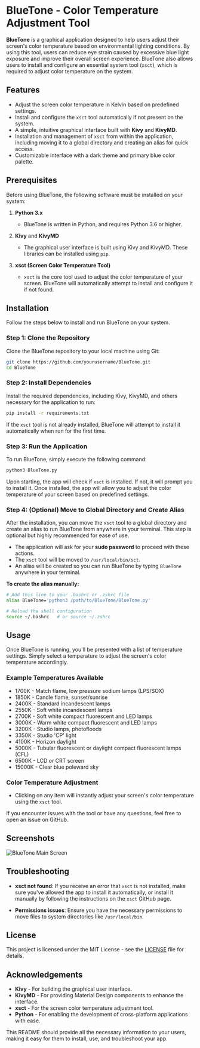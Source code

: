 # BlueTone - Color Temperature Adjustment Tool

**BlueTone** is a graphical application designed to help users adjust their screen's color temperature based on environmental lighting conditions. By using this tool, users can reduce eye strain caused by excessive blue light exposure and improve their overall screen experience. BlueTone also allows users to install and configure an essential system tool (`xsct`), which is required to adjust color temperature on the system.

## Features

- Adjust the screen color temperature in Kelvin based on predefined settings.
- Install and configure the `xsct` tool automatically if not present on the system.
- A simple, intuitive graphical interface built with **Kivy** and **KivyMD**.
- Installation and management of `xsct` from within the application, including moving it to a global directory and creating an alias for quick access.
- Customizable interface with a dark theme and primary blue color palette.

## Prerequisites

Before using BlueTone, the following software must be installed on your system:

1. **Python 3.x**
   - BlueTone is written in Python, and requires Python 3.6 or higher.
   
2. **Kivy** and **KivyMD**
   - The graphical user interface is built using Kivy and KivyMD. These libraries can be installed using `pip`.
   
3. **xsct (Screen Color Temperature Tool)**
   - `xsct` is the core tool used to adjust the color temperature of your screen. BlueTone will automatically attempt to install and configure it if not found.

## Installation

Follow the steps below to install and run BlueTone on your system.

### Step 1: Clone the Repository

Clone the BlueTone repository to your local machine using Git:

```bash
git clone https://github.com/yourusername/BlueTone.git
cd BlueTone
```

### Step 2: Install Dependencies

Install the required dependencies, including Kivy, KivyMD, and others necessary for the application to run:

```bash
pip install -r requirements.txt
```

If the `xsct` tool is not already installed, BlueTone will attempt to install it automatically when run for the first time.

### Step 3: Run the Application

To run BlueTone, simply execute the following command:

```bash
python3 BlueTone.py
```

Upon starting, the app will check if `xsct` is installed. If not, it will prompt you to install it. Once installed, the app will allow you to adjust the color temperature of your screen based on predefined settings.

### Step 4: (Optional) Move to Global Directory and Create Alias

After the installation, you can move the `xsct` tool to a global directory and create an alias to run BlueTone from anywhere in your terminal. This step is optional but highly recommended for ease of use.

- The application will ask for your **sudo password** to proceed with these actions.
- The `xsct` tool will be moved to `/usr/local/bin/sct`.
- An alias will be created so you can run BlueTone by typing `BlueTone` anywhere in your terminal.

**To create the alias manually:**

```bash
# Add this line to your .bashrc or .zshrc file
alias BlueTone='python3 /path/to/BlueTone/BlueTone.py'

# Reload the shell configuration
source ~/.bashrc   # or source ~/.zshrc
```

## Usage

Once BlueTone is running, you'll be presented with a list of temperature settings. Simply select a temperature to adjust the screen's color temperature accordingly.

### Example Temperatures Available

- 1700K - Match flame, low pressure sodium lamps (LPS/SOX)
- 1850K - Candle flame, sunset/sunrise
- 2400K - Standard incandescent lamps
- 2550K - Soft white incandescent lamps
- 2700K - Soft white compact fluorescent and LED lamps
- 3000K - Warm white compact fluorescent and LED lamps
- 3200K - Studio lamps, photofloods
- 3350K - Studio 'CP' light
- 4100K - Horizon daylight
- 5000K - Tubular fluorescent or daylight compact fluorescent lamps (CFL)
- 6500K - LCD or CRT screen
- 15000K - Clear blue poleward sky

### Color Temperature Adjustment

- Clicking on any item will instantly adjust your screen's color temperature using the `xsct` tool.
  
If you encounter issues with the tool or have any questions, feel free to open an issue on GitHub.

## Screenshots

![BlueTone Main Screen](images/screenshot1.png)

## Troubleshooting

- **xsct not found**: If you receive an error that `xsct` is not installed, make sure you've allowed the app to install it automatically, or install it manually by following the instructions on the `xsct` GitHub page.
  
- **Permissions issues**: Ensure you have the necessary permissions to move files to system directories like `/usr/local/bin`.

## License

This project is licensed under the MIT License - see the [LICENSE](LICENSE) file for details.

## Acknowledgements

- **Kivy** - For building the graphical user interface.
- **KivyMD** - For providing Material Design components to enhance the interface.
- **xsct** - For the screen color temperature adjustment tool.
- **Python** - For enabling the development of cross-platform applications with ease.

This README should provide all the necessary information to your users, making it easy for them to install, use, and troubleshoot your app.
